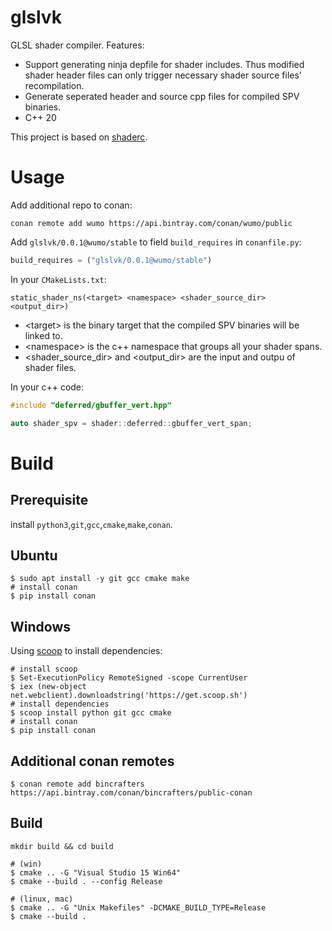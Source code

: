 # glslvk

GLSL shader compiler. Features:
* Support generating ninja depfile for shader includes. Thus modified shader header files can only trigger necessary shader source files' recompilation.
* Generate  seperated header and source cpp files for compiled SPV binaries.
* C++ 20

This project is based on [shaderc](https://github.com/google/shaderc).

# Usage

Add additional repo to conan:
```
conan remote add wumo https://api.bintray.com/conan/wumo/public
```

Add `glslvk/0.0.1@wumo/stable` to field `build_requires` in `conanfile.py`:

```python
build_requires = ("glslvk/0.0.1@wumo/stable")
```

In your `CMakeLists.txt`:

```
static_shader_ns(<target> <namespace> <shader_source_dir> <output_dir>)
```

* \<target\> is the binary target that the compiled SPV binaries will be linked to.
* \<namespace\> is the c++ namespace that groups all your shader spans.
* \<shader_source_dir\> and \<output_dir\> are the input and outpu of shader files.

In your c++ code:

```c++
#include "deferred/gbuffer_vert.hpp"

auto shader_spv = shader::deferred::gbuffer_vert_span;
```

# Build

## Prerequisite

install `python3`,`git`,`gcc`,`cmake`,`make`,`conan`.

## Ubuntu
```
$ sudo apt install -y git gcc cmake make
# install conan
$ pip install conan
```

## Windows
Using [scoop](https://scoop.sh/) to install dependencies:
```
# install scoop
$ Set-ExecutionPolicy RemoteSigned -scope CurrentUser
$ iex (new-object net.webclient).downloadstring('https://get.scoop.sh')
# install dependencies
$ scoop install python git gcc cmake
# install conan
$ pip install conan
```

## Additional conan remotes
```
$ conan remote add bincrafters https://api.bintray.com/conan/bincrafters/public-conan

``` 

## Build 
```
mkdir build && cd build

# (win)
$ cmake .. -G "Visual Studio 15 Win64"
$ cmake --build . --config Release

# (linux, mac)
$ cmake .. -G "Unix Makefiles" -DCMAKE_BUILD_TYPE=Release
$ cmake --build .
```